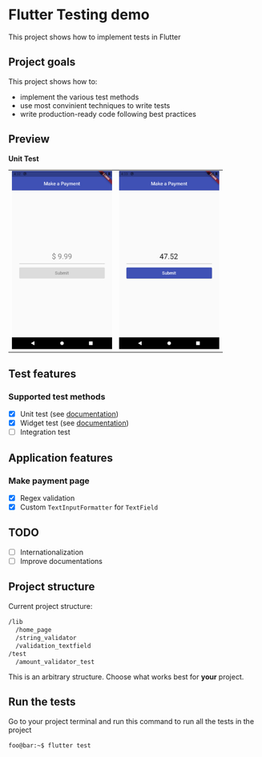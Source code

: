 # Flutter Testing demo

This project shows how to implement tests in Flutter 
<!-- , using various test methods (unit tests, widget tests, integration tests). -->

## Project goals

This project shows how to:

- implement the various test methods
- use most convinient techniques to write tests
- write production-ready code following best practices

## Preview

**Unit Test**

<div style="text-align: center"><table><tr>
<td style="text-align: center">
<img src="screenshots/ss_one.png" width="200" />
</td>
<td style="text-align: center">
<img src="screenshots/ss_two.png" width="200"/>
</td>
</tr></table>
</div>

## Test features

### Supported test methods

- [x] Unit test (see [documentation](docs/unit-testing.md))
- [x] Widget test (see [documentation](docs/widget-testing.md))
- [ ] Integration test

## Application features

### Make payment page

- [x] Regex validation
- [x] Custom `TextInputFormatter` for `TextField`

## TODO

- [ ] Internationalization
- [ ] Improve documentations

## Project structure

Current project structure:

```
/lib
  /home_page
  /string_validator
  /validation_textfield
/test
  /amount_validator_test
```

This is an arbitrary structure. Choose what works best for **your** project.

## Run the tests

Go to your project terminal and run this command to run all the tests in the project

```console
foo@bar:~$ flutter test
```